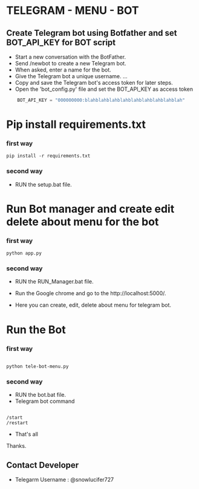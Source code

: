 # TELEGRAM - MENU - BOT

## Create Telegram bot using Botfather and set BOT_API_KEY for BOT script  

- Start a new conversation with the BotFather.
- Send /newbot to create a new Telegram bot.
- When asked, enter a name for the bot.
- Give the Telegram bot a unique username. ...
- Copy and save the Telegram bot's access token for later steps.
- Open the 'bot_config.py' file and set the BOT_API_KEY as access token

```python
    BOT_API_KEY = "000000000:blahblahblahblahblahblahblahblahblah"

```

# Pip install requirements.txt 
### first way
```
pip install -r requirements.txt

```
### second way

- RUN the setup.bat file. 

#  Run Bot manager and create edit delete about menu for the bot

### first way

```
python app.py

```
### second way

- RUN the RUN_Manager.bat file. 

- Run the Google chrome and go to the http://localhost:5000/.

- Here you can create, edit, delete about menu for telegram bot.

#  Run the Bot 

### first way

```

python tele-bot-menu.py

```
### second way

- RUN the bot.bat file. 
- Telegram bot command
```

/start
/restart

```
- That's all

Thanks.
## Contact Developer 

- Telegarm Username : @snowlucifer727

